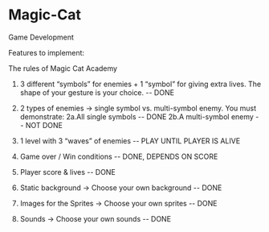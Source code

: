 # Magic-Cat

Game Development

Features to implement:

The rules of Magic Cat Academy

1. 3 different “symbols” for enemies + 1 “symbol” for giving extra lives.  The shape of your gesture is your choice. -- DONE

2. 2 types of enemies → single symbol vs. multi-symbol enemy. You must demonstrate:
    2a.All single symbols -- DONE
    2b.A multi-symbol enemy -- NOT DONE
    
3. 1 level with 3 “waves” of enemies -- PLAY UNTIL PLAYER IS ALIVE

4. Game over / Win conditions -- DONE, DEPENDS ON SCORE

5. Player score & lives -- DONE

6. Static background  → Choose your own background -- DONE

7. Images for the Sprites  → Choose your own sprites -- DONE

8. Sounds → Choose your own sounds -- DONE

